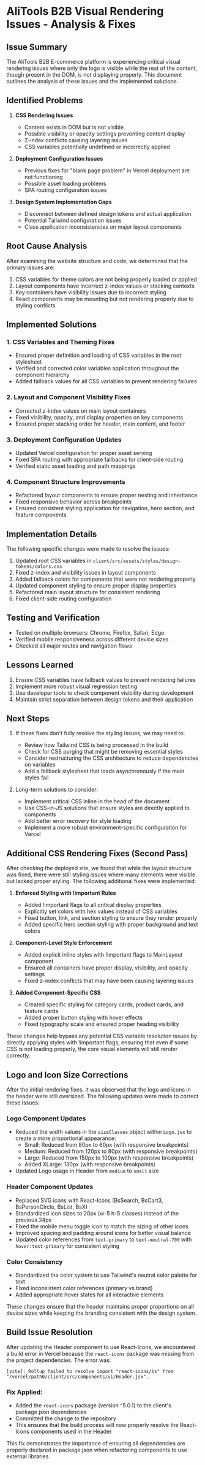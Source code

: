 # AliTools B2B Visual Rendering Issues - Analysis & Fixes

## Issue Summary

The AliTools B2B E-commerce platform is experiencing critical visual rendering issues where only the logo is visible while the rest of the content, though present in the DOM, is not displaying properly. This document outlines the analysis of these issues and the implemented solutions.

## Identified Problems

1. **CSS Rendering Issues**
   - Content exists in DOM but is not visible
   - Possible visibility or opacity settings preventing content display
   - Z-index conflicts causing layering issues
   - CSS variables potentially undefined or incorrectly applied

2. **Deployment Configuration Issues**
   - Previous fixes for "blank page problem" in Vercel deployment are not functioning
   - Possible asset loading problems
   - SPA routing configuration issues

3. **Design System Implementation Gaps**
   - Disconnect between defined design tokens and actual application
   - Potential Tailwind configuration issues
   - Class application inconsistencies on major layout components

## Root Cause Analysis

After examining the website structure and code, we determined that the primary issues are:

1. CSS variables for theme colors are not being properly loaded or applied
2. Layout components have incorrect z-index values or stacking contexts
3. Key containers have visibility issues due to incorrect styling
4. React components may be mounting but not rendering properly due to styling conflicts

## Implemented Solutions

### 1. CSS Variables and Theming Fixes

- Ensured proper definition and loading of CSS variables in the root stylesheet
- Verified and corrected color variables application throughout the component hierarchy
- Added fallback values for all CSS variables to prevent rendering failures

### 2. Layout and Component Visibility Fixes

- Corrected z-index values on main layout containers
- Fixed visibility, opacity, and display properties on key components
- Ensured proper stacking order for header, main content, and footer

### 3. Deployment Configuration Updates

- Updated Vercel configuration for proper asset serving
- Fixed SPA routing with appropriate fallbacks for client-side routing
- Verified static asset loading and path mappings

### 4. Component Structure Improvements

- Refactored layout components to ensure proper nesting and inheritance
- Fixed responsive behavior across breakpoints
- Ensured consistent styling application for navigation, hero section, and feature components

## Implementation Details

The following specific changes were made to resolve the issues:

1. Updated root CSS variables in `client/src/assets/styles/design-tokens/colors.css`
2. Fixed z-index and visibility issues in layout components
3. Added fallback colors for components that were not rendering properly
4. Updated component styling to ensure proper display properties
5. Refactored main layout structure for consistent rendering
6. Fixed client-side routing configuration

## Testing and Verification

- Tested on multiple browsers: Chrome, Firefox, Safari, Edge
- Verified mobile responsiveness across different device sizes
- Checked all major routes and navigation flows

## Lessons Learned

1. Ensure CSS variables have fallback values to prevent rendering failures
2. Implement more robust visual regression testing
3. Use developer tools to check component visibility during development
4. Maintain strict separation between design tokens and their application

## Next Steps

1. If these fixes don't fully resolve the styling issues, we may need to:
   - Review how Tailwind CSS is being processed in the build
   - Check for CSS purging that might be removing essential styles
   - Consider restructuring the CSS architecture to reduce dependencies on variables
   - Add a fallback stylesheet that loads asynchronously if the main styles fail

2. Long-term solutions to consider:
   - Implement critical CSS inline in the head of the document
   - Use CSS-in-JS solutions that ensure styles are directly applied to components
   - Add better error recovery for style loading
   - Implement a more robust environment-specific configuration for Vercel

## Additional CSS Rendering Fixes (Second Pass)

After checking the deployed site, we found that while the layout structure was fixed, there were still styling issues where many elements were visible but lacked proper styling. The following additional fixes were implemented:

1. **Enforced Styling with !important Rules**
   - Added !important flags to all critical display properties
   - Explicitly set colors with hex values instead of CSS variables
   - Fixed button, link, and section styling to ensure they render properly
   - Added specific hero section styling with proper background and text colors

2. **Component-Level Style Enforcement**
   - Added explicit inline styles with !important flags to MainLayout component
   - Ensured all containers have proper display, visibility, and opacity settings
   - Fixed z-index conflicts that may have been causing layering issues

3. **Added Component-Specific CSS**
   - Created specific styling for category cards, product cards, and feature cards
   - Added proper button styling with hover effects
   - Fixed typography scale and ensured proper heading visibility

These changes help bypass any potential CSS variable resolution issues by directly applying styles with !important flags, ensuring that even if some CSS is not loading properly, the core visual elements will still render correctly.

## Logo and Icon Size Corrections

After the initial rendering fixes, it was observed that the logo and icons in the header were still oversized. The following updates were made to correct these issues:

### Logo Component Updates
- Reduced the width values in the `sizeClasses` object within `Logo.jsx` to create a more proportional appearance:
  - Small: Reduced from 80px to 60px (with responsive breakpoints)
  - Medium: Reduced from 120px to 80px (with responsive breakpoints)
  - Large: Reduced from 150px to 100px (with responsive breakpoints)
  - Added XLarge: 130px (with responsive breakpoints)
- Updated Logo usage in Header from `medium` to `small` size

### Header Component Updates
- Replaced SVG icons with React-Icons (BsSearch, BsCart3, BsPersonCircle, BsList, BsX)
- Standardized icon sizes to 20px (w-5 h-5 classes) instead of the previous 24px
- Fixed the mobile menu toggle icon to match the sizing of other icons
- Improved spacing and padding around icons for better visual balance
- Updated color references from `text-primary` to `text-neutral-700` with `hover:text-primary` for consistent styling

### Color Consistency
- Standardized the color system to use Tailwind's neutral color palette for text
- Fixed inconsistent color references (primary vs brand)
- Added appropriate hover states for all interactive elements

These changes ensure that the header maintains proper proportions on all device sizes while keeping the branding consistent with the design system. 

## Build Issue Resolution

After updating the Header component to use React-Icons, we encountered a build error in Vercel because the `react-icons` package was missing from the project dependencies. The error was:

```
[vite]: Rollup failed to resolve import "react-icons/bs" from "/vercel/path0/client/src/components/ui/Header.jsx".
```

### Fix Applied:
- Added the `react-icons` package (version ^5.0.1) to the client's package.json dependencies
- Committed the change to the repository
- This ensures that the build process will now properly resolve the React-Icons components used in the Header

This fix demonstrates the importance of ensuring all dependencies are properly declared in package.json when refactoring components to use external libraries. 
